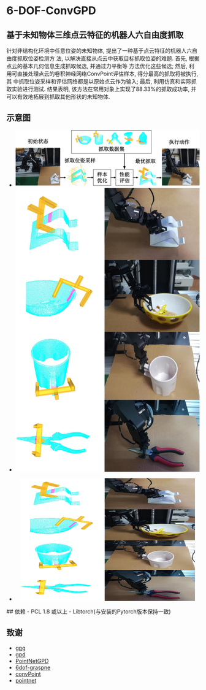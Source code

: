 # 6-DOF-ConvGPD

## 基于未知物体三维点云特征的机器人六自由度抓取
针对非结构化环境中任意位姿的未知物体, 提出了一种基于点云特征的机器人六自由度抓取位姿检测方
法, 以解决直接从点云中获取目标抓取位姿的难题. 首先, 根据点云的基本几何信息生成抓取候选, 并通过力平衡等
方法优化这些候选; 然后, 利用可直接处理点云的卷积神经网络ConvPoint评估样本, 得分最高的抓取将被执行, 其
中抓取位姿采样和评估网络都是以原始点云作为输入; 最后, 利用仿真和实际抓取实验进行测试. 结果表明, 该方法在常用对象上实现了88.33%的抓取成功率, 并可以有效地拓展到抓取其他形状的未知物体.

## 示意图
- ![流程](https://github.com/quxiaochang/6-DOF-ConvGPD/blob/master/pictures/%E6%8A%93%E5%8F%96%E6%A3%80%E6%B5%8B%E7%AE%97%E6%B3%95%E6%B5%81%E7%A8%8B.jpg )
- ![单目标抓取](https://github.com/quxiaochang/6-DOF-ConvGPD/blob/master/pictures/%E5%8D%95%E7%89%A9%E4%BD%93%E6%8A%93%E5%8F%96%E5%AE%9E%E9%AA%8C.jpg )
- <p align="center">
  <img src="pictures/单物体抓取实验.jpg" width="95%" height="320">
</p>
## 依赖
- PCL 1.8 或以上
- Libtorch(与安装的Pytorch版本保持一致)

## 致谢
- [gpg](https://github.com/atenpas/gpg)
- [gpd](https://github.com/atenpas/gpd)
- [PointNetGPD](https://github.com/lianghongzhuo/PointNetGPD)
- [6dof-graspne](https://github.com/NVlabs/6dof-graspnet)
- [convPoint](https://github.com/aboulch/ConvPoint)
- [pointnet](https://github.com/fxia22/pointnet.pytorch)
